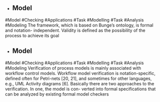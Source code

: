 - ## Model
#Model #Checking #Applications #Task #Modelling #Task #Analysis  #Modeling 
The  framework, which is based on Bunge’s ontology, is formal and notation- independent. Validity is defined as the possibility of the process to achieve its  goal

- ## Model
#Model #Checking #Applications #Task #Modelling #Task #Analysis  #Modeling 
Verification of process models is mainly associated with workflow control models.  Workflow model verification is notation-specific, defined often for Petri-nets [20, 21],  and sometimes for other languages, e.g., UML Activity diagrams [6].  Basically there are two approaches to the verification. In one, the model is con- verted into formal specifications that can be analyzed by existing formal model  checkers

